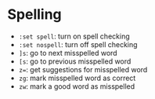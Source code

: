 # Spelling

- `:set spell`: turn on spell checking
- `:set nospell`: turn off spell checking
- `]s`: go to next misspelled word
- `[s`: go to previous misspelled word
- `z=`: get suggestions for misspelled word
- `zg`: mark misspelled word as correct
- `zw`: mark a good word as misspelled
